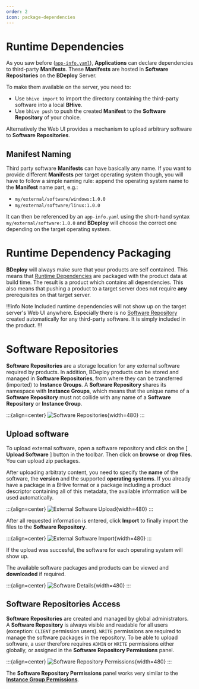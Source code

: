 ```yaml
---
order: 2
icon: package-dependencies
---
```


# Runtime Dependencies

As you saw before ([`app-info.yaml`](/power/product/#app-infoyaml)), **Applications** can declare dependencies to third-party **Manifests**. These **Manifests** are hosted in **Software Repositories** on the **BDeploy** Server.

To make them available on the server, you need to:

- Use `bhive import` to import the directory containing the third-party software into a local **BHive**.
- Use `bhive push` to push the created **Manifest** to the **Software Repository** of your choice.

Alternatively the Web UI provides a mechanism to upload arbitrary software to **Software Repositories**.

## Manifest Naming

Third party software **Manifests** can have basically any name. If you want to provide different **Manifests** per target operating system though, you will have to follow a simple naming rule: append the operating system name to the **Manifest** name part, e.g.:

- `my/external/software/windows:1.0.0`
- `my/external/software/linux:1.0.0`

It can then be referenced by an `app-info.yaml` using the short-hand syntax `my/external/software:1.0.0` and **BDeploy** will choose the correct one depending on the target operating system.

# Runtime Dependency Packaging

**BDeploy** will always make sure that your products are self contained. This means that [Runtime Dependencies](/power/runtimedependencies/#runtime-dependencies) are packaged with the product data at build time. The result is a product which contains all dependencies. This also means that pushing a product to a target server does not require **any** prerequisites on that target server.

!!!info Note
Included runtime dependencies will not show up on the target server's Web UI anywhere. Especially there is no [Software Repository](/power/runtimedependencies/#software-repositories) created automatically for any third-party software. It is simply included in the product.
!!!

# Software Repositories

**Software Repositories** are a storage location for any external software required by products. In addition, BDeploy products can be stored and managed in **Software Repositories**, from where they can be transferred (imported) to **Instance Groups**. A **Software Repository** shares its namespace with **Instance Groups**, which means that the unique name of a **Software Repository** must not collide with any name of a **Software Repository** or **Instance Group**.

:::{align=center}
![Software Repositories](/images/Doc_SoftwareRepo.png){width=480}
:::

## Upload software

To upload external software, open a software repository and click on the [ **Upload Software** ] button in the toolbar. Then click on **browse** or **drop files**. You can upload zip packages.

After uploading arbitraty content, you need to specify the **name** of the software, the **version** and the supported **operating systems**.
If you already have a package in a BHive format or a package including a product descriptor containing all of this metadata, the available information will be used automatically.

:::{align=center}
![External Software Upload](/images/Doc_SoftwareRepoFillInfo.png){width=480}
:::

After all requested information is entered, click **Import** to finally import the files to the **Software Repository**.

:::{align=center}
![External Software Import](/images/Doc_SoftwareRepoUploadSuccess.png){width=480}
:::

If the upload was succesful, the software for each operating system will show up.

The available software packages and products can be viewed and **downloaded** if required.

:::{align=center}
![Software Details](/images/Doc_SoftwareRepoDetails.png){width=480}
:::

## Software Repositories Access

**Software Repositories** are created and managed by global administrators. A **Software Repository** is always visible and readable for all users (exception: `CLIENT` permission users). `WRITE` permissions are required to manage the software packages in the repository. To be able to upload software, a user therefore requires `ADMIN` or `WRITE` permissions either globally, or assigned in the **Software Repository Permissions** panel.

:::{align=center}
![Software Repository Permissions](/images/Doc_SoftwareRepoPermissions.png){width=480}
:::

The **Software Repository Permissions** panel works very similar to the [**Instance Group Permissions**](/user/instancegroup/#instance-group-access).
